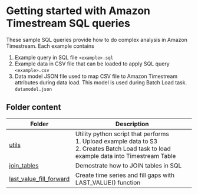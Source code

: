 # Getting started with Amazon Timestream SQL queries

These sample SQL queries provide how to do complex analysis in Amazon Timestream. 
Each example contains
1. Example query in SQL file `<example>.sql`
2. Example data in CSV file that can be loaded to apply SQL query `<example>.csv`
3. Data model JSON file used to map CSV file to Amazon Timestream attributes during data load. This model is used during Batch Load task.
`datamodel.json`

## Folder content

Folder | Description                                                                                                                                          
-------|------------------------------------------------------------------------------------------------------------------------------------------------------
[utils](utils) | Utility python script that performs <br /> 1. Upload example data to S3 <br /> 2. Creates Batch Load task to load example data into Timestream Table 
[join_tables](join_tables) | Demostrate how to JOIN tables in SQL                                                                                                                 |
[last_value_fill_forward](last_value_fill_forward) | Create time series and fill gaps with LAST_VALUE() function                                                                                          |

